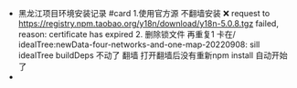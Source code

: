 - 黑龙江项目环境安装记录 #card
  1.使用官方源 不翻墙安装 ❌
   request to https://registry.npm.taobao.org/y18n/download/y18n-5.0.8.tgz failed, reason: certificate has expired
  2. 删除锁文件 再重复1
  卡在/ idealTree:newData-four-networks-and-one-map-20220908: sill idealTree buildDeps  不动了
  翻墙 打开翻墙后没有重新npm install 自动开始了
-